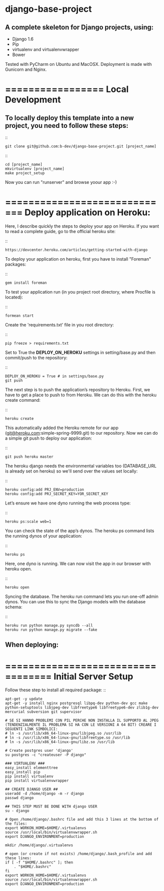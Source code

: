 django-base-project
===================

A complete skeleton for Django projects, using:
-----------------------------------------------
* Django 1.6
* Pip
* virtualenv and virtualenvwrapper
* Bower

Tested with PyCharm on Ubuntu and MacOSX.
Deployment is made with Gunicorn and Nginx.


=================
Local Development
=================

To locally deploy this template into a new project, you need to follow these steps:
-----------------------------------------------------------------------------------

::

    git clone git@github.com:b-dev/django-base-project.git [project_name]

::

    cd [project_name]
    mkvirtualenv [project_name]
    make project_setup

Now you can run "runserver" and browse yoour app :-)


=============================
Deploy application on Heroku:
=============================

Here, I describe quickly the steps to deploy your app on Heroku. If you want to read a complete guide, go to the official heroku site:

::

    https://devcenter.heroku.com/articles/getting-started-with-django

To deploy your application on heroku, first you have to install "Foreman" packages:

::

    gem install foreman

To test your application run (in you project root directory, where Procfile is located):

::

    formean start


Create the 'requirements.txt' file in you root directory:

::

    pip freeze > requirements.txt


Set to True the **DEPLOY_ON_HEROKU** settings in setting/base.py and then commit/push to the repository:

::

    DEPLOY_ON_HEROKU = True # in settings/base.py
    git push

The next step is to push the application’s repository to Heroku. First, we have to get a place to push to from Heroku. We can do this with the heroku create command:

::

    heroku create

This automatically added the Heroku remote for our app (git@heroku.com:simple-spring-9999.git) to our repository. Now we can do a simple git push to deploy our application:

::

    git push heroku master


The heroku django needs the environmental variables too (DATABASE_URL is already set on heroku) so we'll send over the values set locally:

::

    heroku config:add PRJ_ENV=production
    heroku config:add PRJ_SECRET_KEY=YOR_SECRET_KEY


Let’s ensure we have one dyno running the web process type:

::

    heroku ps:scale web=1

You can check the state of the app’s dynos. The heroku ps command lists the running dynos of your application:

::

    heroku ps

Here, one dyno is running. We can now visit the app in our browser with heroku open.

::

    heroku open

Syncing the database.
The heroku run command lets you run one-off admin dynos. You can use this to sync the Django models with the database schema:

::

    heroku run python manage.py syncdb --all
    heroku run python manage.py migrate --fake


When deploying:
---------------

==================================
Initial Server Setup
==================================

Follow these step to install all required package: ::


    apt-get -y update
    apt-get -y install nginx postgresql libpq-dev python-dev gcc make python-setuptools libjpeg-dev libfreetype6 libfreetype6-dev zlib1g-dev mercurial subversion git supervisor

    # SE SI HANNO PROBLEMI CON PIL PERCHE NON INSTALLA IL SUPPORTO AL JPEG (TENDENZIALMENTE IL PROBLEMA SI HA CON LE VERSIONI A 64 BIT) CREARE I SEGUENTI LINK SIMBOLICI:
    # ln -s /usr/lib/x86_64-linux-gnu/libjpeg.so /usr/lib
    # ln -s /usr/lib/x86_64-linux-gnu/libfreetype.so /usr/lib
    # ln -s /usr/lib/x86_64-linux-gnu/libz.so /usr/lib

    # Create postgres user 'django'
    su postgres -c "createuser -P django"

    ### VIRTUALENV ###
    easy_install elementtree
    easy_install pip
    pip install virtualenv
    pip install virtualenvwrapper

    ## CREATE DJANGO USER ##
    useradd -d /home/django -m -r django
    passwd django

    ## THIS STEP MUST BE DONE WITH django USER
    su - django

    # Open /home/django/.bashrc file and add this 3 lines at the bottom of the files:
    export WORKON_HOME=$HOME/.virtualenvs
    source /usr/local/bin/virtualenvwrapper.sh
    export DJANGO_ENVIRONMENT=production

    mkdir /home/django/.virtualenvs

    # open (or create if not exists) /home/django/.bash_profile and add these lines:
    if [ -f "$HOME/.bashrc" ]; then
        . "$HOME/.bashrc"
    fi
    export WORKON_HOME=$HOME/.virtualenvs
    source /usr/local/bin/virtualenvwrapper.sh
    export DJANGO_ENVIRONMENT=production
